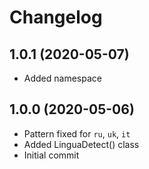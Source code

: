 Changelog
=========

## 1.0.1 (2020-05-07)
 * Added namespace

## 1.0.0 (2020-05-06)
 * Pattern fixed for `ru`, `uk`, `it`
 * Added LinguaDetect() class
 * Initial commit
